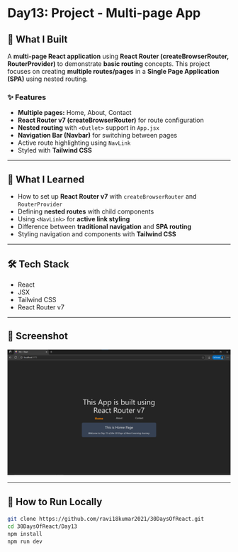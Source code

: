 # Day13: Project - Multi-page App

## 🚀 What I Built

A **multi-page React application** using **React Router (createBrowserRouter, RouterProvider)** to demonstrate **basic routing** concepts. This project focuses on creating **multiple routes/pages** in a **Single Page Application (SPA)** using nested routing.

### ✨ Features
- **Multiple pages:** Home, About, Contact
- **React Router v7 (createBrowserRouter)** for route configuration
- **Nested routing** with `<Outlet>` support in `App.jsx`
- **Navigation Bar (Navbar)** for switching between pages
- Active route highlighting using `NavLink`
- Styled with **Tailwind CSS**

---

## 🧠 What I Learned

- How to set up **React Router v7** with `createBrowserRouter` and `RouterProvider`
- Defining **nested routes** with child components
- Using `<NavLink>` for **active link styling**
- Difference between **traditional navigation** and **SPA routing**
- Styling navigation and components with **Tailwind CSS**

---

## 🛠️ Tech Stack

- React
- JSX
- Tailwind CSS
- React Router v7

---

## 📸 Screenshot

![Screenshot](./screenshot.png)

---

## 🧪 How to Run Locally

```bash
git clone https://github.com/ravi18kumar2021/30DaysOfReact.git
cd 30DaysOfReact/Day13
npm install
npm run dev
